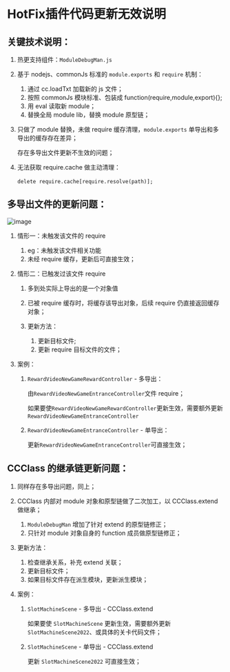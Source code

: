 # HotFix插件代码更新无效说明

## 关键技术说明：

1. 热更支持组件：`ModuleDebugMan.js`​

2. 基于 nodejs、commonJs 标准的 `module.exports` 和 `require` 机制：

    1. 通过 cc.loadTxt 加载新的 js 文件；
    2. 按照 commonJs 模块标准、包装成 function(require,module,export){};
    3. 用 eval 读取新 module；
    4. 替换全局 module lib，替换 module 原型链；
3. 只做了 module 替换，未做 require 缓存清理，`module.exports` 单导出和多导出的缓存存在差异；

    存在多导出文件更新不生效的问题；
4. 无法获取 require.cache 做主动清理：

    `delete require.cache[require.resolve(path)];`​

## 多导出文件的更新问题：

![image](http://localhost:5173/WTC-Docs/assets/1758174593053_c961e456.png)	

1. 情形一：未触发该文件的 require

    1. eg：未触发该文件相关功能
    2. 未经 require 缓存，更新后可直接生效；
2. 情形二：已触发过该文件 require

    1. 多到处实际上导出的是一个对象值
    2. 已被 require 缓存时，将缓存该导出对象，后续 require 仍直接返回缓存对象；
    3. 更新方法：

        1. 更新目标文件;
        2. 更新 require 目标文件的文件；
3. 案例：

    1. ​`RewardVideoNewGameRewardController` - 多导出：

        由`RewardVideoNewGameEntranceController`文件 require；

        如果要使`RewardVideoNewGameRewardController`更新生效，需要额外更新`RewardVideoNewGameEntranceController`​
    2. ​`RewardVideoNewGameEntranceController` - 单导出：

        更新`RewardVideoNewGameEntranceController`可直接生效；

## CCClass 的继承链更新问题：

1. 同样存在多导出问题，同上；
2. CCClass 内部对 module 对象和原型链做了二次加工，以 CCClass.extend 做继承；

    1. ​`ModuleDebugMan` 增加了针对 extend 的原型链修正；
    2. 只针对 module 对象自身的 function 成员做原型链修正；
3. 更新方法：

    1. 检查继承关系，补充 extend 关联；
    2. 更新目标文件；
    3. 如果目标文件存在派生模块，更新派生模块；
4. 案例：

    1. ​`SlotMachineScene` - 多导出 - CCClass.extend

        如果要使 `SlotMachineScene` 更新生效，需要额外更新 `SlotMachineScene2022`、或具体的关卡代码文件；
    2. ​`SlotMachineScene` - 单导出 - CCClass.extend

        更新 `SlotMachineScene2022` 可直接生效；

‍
